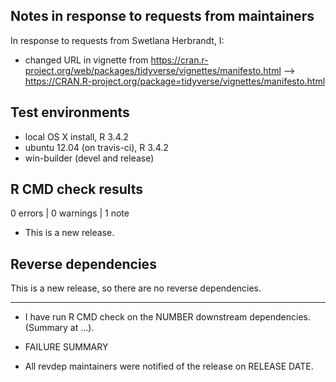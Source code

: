## Notes in response to requests from maintainers

In response to requests from Swetlana Herbrandt, I:

* changed URL in vignette from https://cran.r-project.org/web/packages/tidyverse/vignettes/manifesto.html --> https://CRAN.R-project.org/package=tidyverse/vignettes/manifesto.html

## Test environments
* local OS X install, R 3.4.2
* ubuntu 12.04 (on travis-ci), R 3.4.2
* win-builder (devel and release)

## R CMD check results

0 errors | 0 warnings | 1 note

* This is a new release.

## Reverse dependencies

This is a new release, so there are no reverse dependencies.

---

* I have run R CMD check on the NUMBER downstream dependencies.
  (Summary at ...). 
  
* FAILURE SUMMARY

* All revdep maintainers were notified of the release on RELEASE DATE.
